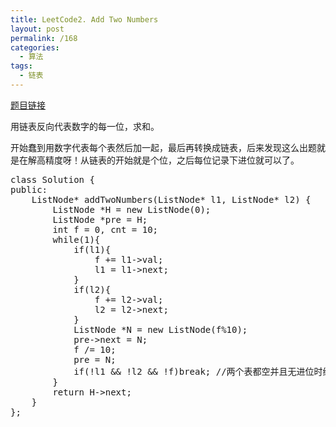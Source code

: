 ```yaml
---
title: LeetCode2. Add Two Numbers
layout: post
permalink: /168
categories:
  - 算法
tags:
  - 链表
---
```

<a href="https://leetcode.com/problems/add-two-numbers/" target="_blank">题目链接</a>

用链表反向代表数字的每一位，求和。

开始蠢到用数字代表每个表然后加一起，最后再转换成链表，后来发现这么出题就是在解高精度呀！从链表的开始就是个位，之后每位记录下进位就可以了。

<pre class="brush: cpp; title: ; notranslate" title="">class Solution {
public:
    ListNode* addTwoNumbers(ListNode* l1, ListNode* l2) {
        ListNode *H = new ListNode(0);
        ListNode *pre = H;
        int f = 0, cnt = 10;
        while(1){
            if(l1){
                f += l1-&gt;val;
                l1 = l1-&gt;next;
            }
            if(l2){
                f += l2-&gt;val;
                l2 = l2-&gt;next;
            }
            ListNode *N = new ListNode(f%10);
            pre-&gt;next = N;
            f /= 10;
            pre = N;
            if(!l1 && !l2 && !f)break; //两个表都空并且无进位时终止
        }
        return H-&gt;next;
    }
};
</pre>